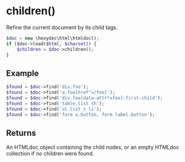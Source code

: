 # children()

Refine the current document by its child tags.

```php
$doc = new \hexydec\html\htmldoc();
if ($doc->load($html, $charset)) {
	$children = $doc->children();
}
```

## Example

```php
$found = $doc->find('div.foo');
$found = $doc->find('a.foo[href^=/foo]');
$found = $doc->find('div.foo[data-attr*=foo]:first-child');
$found = $doc->find('table.list th');
$found = $doc->find('ul.list > li');
$found = $doc->find('form a.button, form label.button');
```
## Returns

An HTMLdoc object containing the child nodes, or an empty HTMLdoc collection if no children were found.

